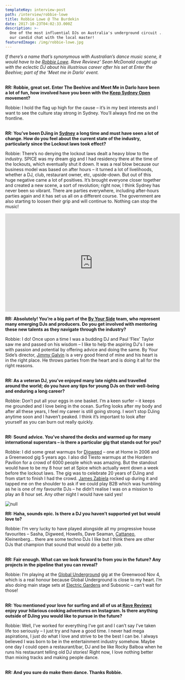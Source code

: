 ```yaml
---
templateKey: interview-post
path: /interview/robbie-lowe
title: Robbie Lowe @ The Burdekin
date: 2017-10-23T04:02:33.000Z
description: >-
  One of the most influential DJs on Australia's underground circuit ... here's
  our candid chat with the local master!
featuredImage: /img/robbie-lowe.jpg
---
```

_If there’s a name that’s synonymous with Australian’s dance music scene, it would have to be [Robbie Lowe](https://www.facebook.com/robbielowemusic/). Rave Reviewz' Sean McDonald caught up with the eclectic DJ about his illustrious career after his set at Enter the Beehive; part of the 'Meet me in Darlo' event._
<br><br>

**RR: Robbie, great set. Enter The Beehive and Meet Me in Darlo have been a lot of fun, how involved have you been with the [Keep Sydney Open](magazine.ravereviewz.net/interview/tyson-koh) movement?**

Robbie: I hold the flag up high for the cause – it’s in my best interests and I want to see the culture stay strong in Sydney. You’ll always find me on the frontline.
<br><br>

**RR: You’ve been DJing in [Sydney](https://www.ravereviewz.net/Events-Location/Sydney) a long time and must have seen a lot of change. How do you feel about the current state of the industry, particularly since the Lockout laws took effect?**

Robbie: There’s no denying the lockout laws dealt a heavy blow to the industry. SPICE was my dream gig and I had residency there at the time of the lockouts, which eventually shut it down. It was a real blow because our business model was based on after hours – it turned a lot of livelihoods, whether a DJ, club, restaurant owner, etc, upside-down. But out of this huge negative came a lot of positives. It’s brought everyone closer together and created a new scene, a sort of revolution; right now, I think Sydney has never been so vibrant. There are parties everywhere, including after-hours parties again and it has set us all on a different course. The government are also starting to loosen their grip and will continue to. Nothing can stop the music!

<iframe width="560" height="315" src="https://www.youtube.com/embed/BlwWTzUeWzI" frameborder="0" allow="autoplay; encrypted-media" allowfullscreen></iframe>

**RR: Absolutely! You’re a big part of the [By Your Side](https://www.facebook.com/ByYourSideSydney/) team, who represent many emerging DJs and producers. Do you get involved with mentoring these new talents as they navigate through the industry?**

Robbie: I do! Once upon a time I was a budding DJ and Paul ‘Flex’ Taylor saw me and passed on his wisdom – I like to help the aspiring DJ's I see with passion and potential by offering advice and doing the same. By Your Side’s director, [Jimmy Galvin](https://magazine.ravereviewz.net/interview/jimmy-galvin-by-your-side) is a very good friend of mine and his heart is in the right place. He throws parties from the heart and is doing it all for the right reasons.
<br><br>

**RR: As a veteran DJ, you’ve enjoyed many late nights and travelled around the world; do you have any tips for young DJs on their well-being and enduring a long career?**

Robbie: Don’t put all your eggs in one basket. I’m a keen surfer – it keeps me grounded and I love being in the ocean. Surfing looks after my body and after all these years, I feel my career is still going strong. I won’t stop DJing anytime soon and I haven’t peaked. I think it’s important to look after yourself as you can burn out really quickly.
<br><br>

**RR: Sound advice. You’ve shared the decks and warmed up for many international superstars – is there a particular gig that stands out for you?**

Robbie: I did some great warmups for [Digweed](https://www.facebook.com/djjohndigweed/) – one at Home in 2006 and a Greenwood gig 5 years ago. I also did Tiesto warmups at the Hordern Pavilion for a crowd of 6000 people which was amazing. But the standout would have to be my 8 hour set at Spice which actually went down a week before the lockout laws. The gig was to celebrate 20 years of DJing and from start to finish I had the crowd. [James Zabiela](https://www.youtube.com/watch?v=DBJmAl0BeXg) rocked up during it and tapped me on the shoulder to ask if we could play B2B which was humbling as he is one of my favourite DJs – he didn’t realise I was on a mission to play an 8 hour set. Any other night I would have said yes! 

![null](/img/robbie-lowe-john-digweed.jpg)

**RR: Haha, sounds epic. Is there a DJ you haven’t supported yet but would love to?**

Robbie: I’m very lucky to have played alongside all my progressive house favourites – Sasha, Digweed, Howells, Dave Seaman, [Cattaneo](https://www.facebook.com/hernancattaneo/), Kleinenberg… there are some techno DJs I like but I think there are other DJs that champion that sound that would do a better job.
<br><br> 

**RR: Fair enough. What can we look forward to from you in the future? Any projects in the pipeline that you can reveal?**

Robbie: I’m playing at the [Global Underground](https://www.facebook.com/events/1563659050364245) gig at the Greenwood Nov 4, which is a real honour because Global Underground is close to my heart. I’m also doing main stage sets at [Electric Gardens](https://www.youtube.com/watch?v=g-mczXS01ow) and Subsonic – can’t wait for those!
<br><br>

**RR: You mentioned your love for surfing and all of us at [Rave Reviewz](https://www.ravereviewz.net/) enjoy your hilarious cooking adventures on Instagram. Is there anything outside of DJing you would like to pursue in the future?**

Robbie: Well, I’ve worked for everything I’ve got and I can’t say I’ve taken life too seriously – I just try and have a good time. I never had mega aspirations, I just do what I love and strive to be the best I can be. I always believed I was born to be in the entertainment industry somehow. Maybe one day I could open a restaurant/bar, DJ and be like Rocky Balboa when he runs his restaurant telling old DJ stories! Right now, I love nothing better than mixing tracks and making people dance.
<br><br> 

**RR: And you sure do make them dance. Thanks Robbie.**
